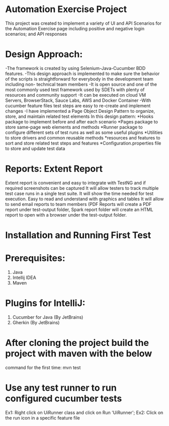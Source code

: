# Automation Exercise Project
This project was created to implement a variety of UI and API Scenarios for
the Automation Exercise page including positive and negative login scenarios;
and API responses

# Design Approach:
-The framework is created by using Selenium-Java-Cucumber BDD features.
-This design approach is implemented to make sure the behavior of the scripts
is straightforward for everybody in the development team including non-
technical team members
-It is open source and one of the most commonly used test framework used by
SDETs with plenty of resources and community support
-It can be executed on cloud VM Servers, BrowserStack, Sauce Labs, AWS and
Docker Container
-With cucumber feature files test steps are easy to re-create and implement
changes
-I have implemented a Page Object Design Pattern to organize, store, and
maintain related test elements
In this design pattern:
*Hooks package to implement before and after each scenario
*Pages package to store same-page web elements and methods
*Runner package to configure different sets of test runs as well as some
useful plugins
*Utilities to store drivers and common reusable methods
*resources and features to sort and store related test steps and features
*Configuration.properties file to store and update test data

# Reports: Extent Report
Extent report is convenient and easy to integrate with TestNG and if required
screenshots can be captured
It will allow testers to track multiple test case runs in a single test
suite.
It will show the time needed for test execution.
Easy to read and understand with graphics and tables
It will allow to send email reports to team members
(PDF Reports will create a PDF report under test-output folder,
Spark report folder will create an HTML report to open with a browser under
the test-output folder.

# Installation and Running First Test
# Prerequisites:
1. Java
2. Intellij IDEA
3. Maven
# Plugins for IntelliJ:
1. Cucumber for Java (By JetBrains)
2. Gherkin (By JetBrains)

# After cloning the project build the project with maven with the below
command for the first time:
mvn test

# Use any test runner to run configured cucumber tests
Ex1: Right click on UiRunner class and click on Run 'UiRunner';
Ex2: Click on the run icon in a specific feature file